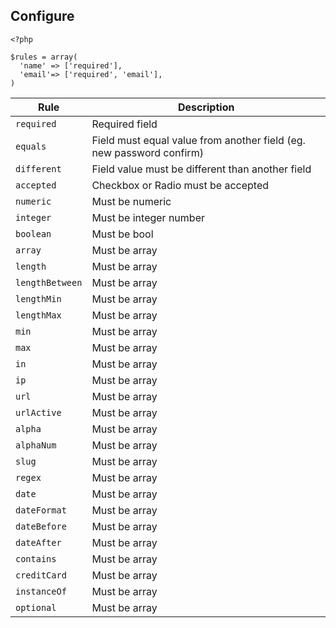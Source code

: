 ## Configure

~~~~{.php}
<?php

$rules = array(
  'name' => ['required'],
  'email'=> ['required', 'email'],
)
~~~~


Rule    | Description
------- | ---------------- |
`required` | Required field |
`equals` | Field must equal value from another field (eg. new password confirm) |
`different` | Field value must be different than another field |
`accepted` | Checkbox or Radio must be accepted |
`numeric` | Must be numeric |
`integer` | Must be integer number |
`boolean` | Must be bool |
`array` | Must be array |
`length` | Must be array |
`lengthBetween` | Must be array |
`lengthMin` | Must be array |
`lengthMax` | Must be array |
`min` | Must be array |
`max` | Must be array |
`in` | Must be array |
`ip` | Must be array |
`url` | Must be array |
`urlActive` | Must be array |
`alpha` | Must be array |
`alphaNum` | Must be array |
`slug` | Must be array |
`regex` | Must be array |
`date` | Must be array |
`dateFormat` | Must be array |
`dateBefore` | Must be array |
`dateAfter` | Must be array |
`contains` | Must be array |
`creditCard` | Must be array |
`instanceOf` | Must be array |
`optional` | Must be array |